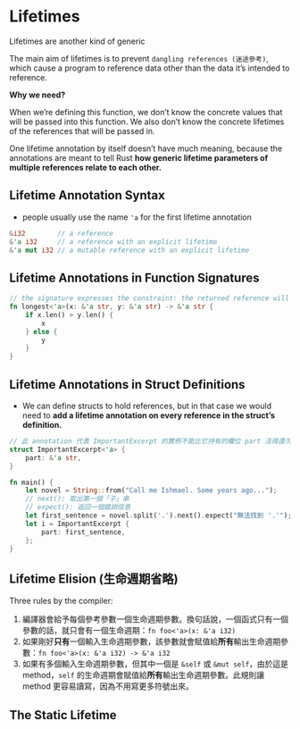 # Lifetimes

Lifetimes are another kind of generic

The main aim of lifetimes is to prevent `dangling references (迷途參考)`, which cause a program to reference data other than the data it’s intended to reference.

**Why we need?**

When we’re defining this function, we don’t know the concrete values that will be passed into this function. We also don’t know the concrete lifetimes of the references that will be passed in.

One lifetime annotation by itself doesn’t have much meaning, because the annotations are meant to tell Rust **how generic lifetime parameters of multiple references relate to each other.**

## Lifetime Annotation Syntax

- people usually use the name `'a` for the first lifetime annotation

```rust
&i32        // a reference
&'a i32     // a reference with an explicit lifetime
&'a mut i32 // a mutable reference with an explicit lifetime
```

## Lifetime Annotations in Function Signatures

```rust
// the signature expresses the constraint: the returned reference will be valid as long as both the parameters are valid. 
fn longest<'a>(x: &'a str, y: &'a str) -> &'a str {
    if x.len() > y.len() {
        x
    } else {
        y
    }
}
```

## Lifetime Annotations in Struct Definitions

- We can define structs to hold references, but in that case we would need to **add a lifetime annotation on every reference in the struct’s definition.**

```rust
// 此 annotation 代表 ImportantExcerpt 的實例不能比它持有的欄位 part 活得還久
struct ImportantExcerpt<'a> {
    part: &'a str,
}

fn main() {
    let novel = String::from("Call me Ishmael. Some years ago...");
    // next(): 取出第一個「子」串
    // expect(): 返回一個錯誤信息
    let first_sentence = novel.split('.').next().expect("無法找到 '.'");
    let i = ImportantExcerpt {
        part: first_sentence,
    };
}
```

## Lifetime Elision (生命週期省略)

Three rules by the compiler:

1. 編譯器會給予每個參考參數一個生命週期參數。換句話說，一個函式只有一個參數的話，就只會有一個生命週期：`fn foo<'a>(x: &'a i32)`
2. 如果剛好**只有**一個輸入生命週期參數，該參數就會賦值給**所有**輸出生命週期參數：`fn foo<'a>(x: &'a i32) -> &'a i32`
3. 如果有多個輸入生命週期參數，但其中一個是 `&self` 或 `&mut self`，由於這是 method，`self` 的生命週期會賦值給**所有**輸出生命週期參數。此規則讓 method 更容易讀寫，因為不用寫更多符號出來。

## The Static Lifetime